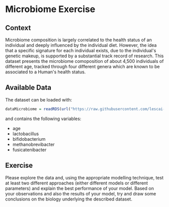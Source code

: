 # Microbiome Exercise


## Context
Microbiome composition is largely correlated to the health status of an individual and deeply influenced by the individual diet. However, the idea that a specific signature for each individual exists, due to the individual's genetic makeup, is supported by a substantial track record of research.
This dataset presents the microbiome comoposition of about 4,500 individuals of different age, tracked through four different genera which are known to be associated to a Human's health status.


## Available Data

The dataset can be loaded with:

```R
dataMicrobiome = readRDS(url("https://raw.githubusercontent.com/lescai-teaching/class-bigdata/main/L18_modelling_exercises/L18_dataset_dataMicrobiome.rds"))
```

and contains the following variables:

- age
- lactobacillus
- bifidobacterium
- methanobrevibacter
- fusicatenibacter

## Exercise

Please explore the data and, using the appropriate modelling technique, test at least two different approaches (either different models or different parameters) and explain the best performance of your model.
Based on your observations and also the results of your model, try and draw some conclusions on the biology underlying the described dataset.